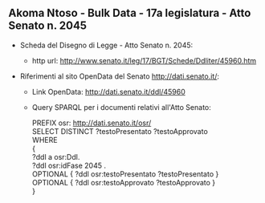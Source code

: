 ## Akoma Ntoso - Bulk Data - 17a legislatura - Atto Senato n. 2045 ##

* Scheda del Disegno di Legge - Atto Senato n. 2045:
	* http url: http://www.senato.it/leg/17/BGT/Schede/Ddliter/45960.htm

* Riferimenti al sito OpenData del Senato http://dati.senato.it/:
	* Link OpenData: http://dati.senato.it/ddl/45960
	* Query SPARQL per i documenti relativi all'Atto Senato:

        PREFIX osr: <http://dati.senato.it/osr/>  
		SELECT DISTINCT ?testoPresentato ?testoApprovato  
		WHERE  
		{  
		    ?ddl a osr:Ddl.  
		    ?ddl osr:idFase 2045 .  
		    OPTIONAL { ?ddl osr:testoPresentato ?testoPresentato }  
		    OPTIONAL { ?ddl osr:testoApprovato ?testoApprovato }  
		}
		